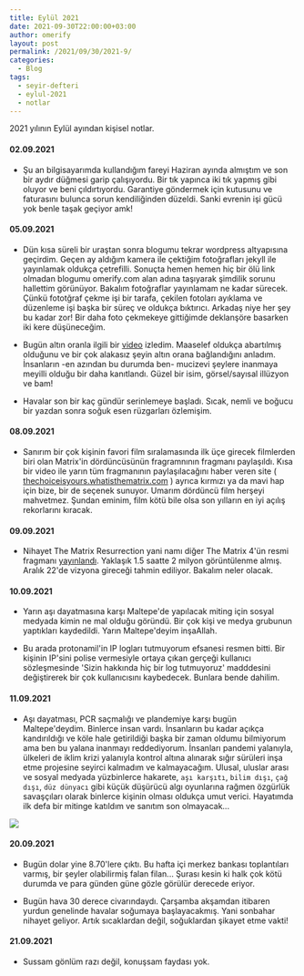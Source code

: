 ```yaml
---
title: Eylül 2021
date: 2021-09-30T22:00:00+03:00
author: omerify
layout: post
permalink: /2021/09/30/2021-9/
categories:
  - Blog
tags:
  - seyir-defteri
  - eylul-2021
  - notlar
---
```


2021 yılının Eylül ayından kişisel notlar.

#### 02.09.2021

  * Şu an bilgisayarımda kullandığım fareyi Haziran ayında almıştım ve son bir aydır düğmesi garip çalışıyordu. Bir tık yapınca iki tık yapmış gibi oluyor ve beni çıldırtıyordu. Garantiye göndermek için kutusunu ve faturasını bulunca sorun kendiliğinden düzeldi. Sanki evrenin işi gücü yok benle taşak geçiyor amk!

#### 05.09.2021

  * Dün kısa süreli bir uraştan sonra blogumu tekrar wordpress altyapısına geçirdim. Geçen ay aldığım kamera ile çektiğim fotoğrafları jekyll ile yayınlamak oldukça çetrefilli. Sonuçta hemen hemen hiç bir ölü link olmadan blogumu omerify.com alan adına taşıyarak şimdilik sorunu hallettim görünüyor. Bakalım fotoğraflar yayınlamam ne kadar sürecek. Çünkü fototğraf çekme işi bir tarafa, çekilen fotoları ayıklama ve düzenleme işi başka bir süreç ve oldukça bıktırıcı. Arkadaş niye her şey bu kadar zor! Bir daha foto çekmekeye gittiğimde deklanşöre basarken iki kere düşüneceğim.

  * Bugün altın oranla ilgili bir <a href="https://www.youtube.com/watch?v=OS7-PYR5L2o" target="_blank" rel="noreferrer noopener nofollow">video</a> izledim. Maaselef oldukça abartılmış olduğunu ve bir çok alakasız şeyin altın orana bağlandığını anladım.  İnsanların -en azından bu durumda ben- mucizevi şeylere inanmaya meyilli olduğu bir daha kanıtlandı. Güzel bir isim, görsel/sayısal illüzyon ve bam! 

  * Havalar son bir kaç gündür serinlemeye başladı. Sıcak, nemli ve boğucu bir yazdan sonra soğuk esen rüzgarları özlemişim.

#### 08.09.2021

  * Sanırım bir çok kişinin favori film sıralamasında ilk üçe girecek filmlerden biri olan Matrix'in dördüncüsünün fragramnının fragmanı paylaşıldı. Kısa bir video ile yarın tüm fragmanının paylaşılacağını haber veren site ( <a href="https://thechoiceisyours.whatisthematrix.com/" target="_blank" rel="noreferrer noopener nofollow">thechoiceisyours.whatisthematrix.com</a> ) ayrıca kırmızı ya da mavi hap için bize, bir de seçenek sunuyor. Umarım dördüncü film herşeyi mahvetmez. Şundan eminim, film kötü bile olsa son yılların en iyi açılış rekorlarını kıracak.

#### 09.09.2021

  * Nihayet The Matrix Resurrection yani namı diğer The Matrix 4'ün resmi fragmanı <a href="https://www.youtube.com/watch?v=9ix7TUGVYIo" target="_blank" rel="noreferrer noopener nofollow">yayınlandı</a>. Yaklaşık 1.5 saatte 2 milyon görüntülenme almış. Aralık 22'de vizyona gireceği tahmin ediliyor. Bakalım neler olacak.

#### 10.09.2021

  * Yarın aşı dayatmasına karşı Maltepe'de yapılacak miting için sosyal medyada kimin ne mal olduğu göründü. Bir çok kişi ve medya grubunun yaptıkları kaydedildi. Yarın Maltepe'deyim inşaAllah.

  * Bu arada protonamil'in IP logları tutmuyorum efsanesi resmen bitti. Bir kişinin IP'sini polise vermesiyle ortaya çıkan gerçeği kullanıcı sözleşmesinde 'Sizin hakkında hiç bir log tutmuyoruz' madddesini değiştirerek bir çok kullanıcısını kaybedecek. Bunlara bende dahilim.

#### 11.09.2021

  * Aşı dayatması, PCR saçmalığı ve plandemiye karşı bugün Maltepe'deydim. Binlerce insan vardı. İnsanların bu kadar açıkça kandırıldığı ve köle hale getirildiği başka bir zaman oldumu bilmiyorum ama ben bu yalana inanmayı reddediyorum. İnsanları pandemi yalanıyla, ülkeleri de iklim krizi yalanıyla kontrol altına alınarak sığır sürüleri inşa etme projesine seyirci kalmadım ve kalmayacağım. Ulusal, uluslar arası ve sosyal medyada yüzbinlerce hakarete, `aşı karşıtı`, `bilim dışı`, `çağ dışı`, `düz dünyacı` gibi küçük düşürücü algı oyunlarına rağmen özgürlük savaşçıları olarak binlerce kişinin olması oldukça umut verici. Hayatımda ilk defa bir mitinge katıldım ve sanıtım son olmayacak...
  
  ![](https://omerify.github.io/blog/assets/img/2021/09/maltepe-buyuk-uyanis-mitingi-11-eylul-2021-4mp.jpg)

#### 20.09.2021

  * Bugün dolar yine 8.70'lere çıktı. Bu hafta içi merkez bankası toplantıları varmış, bir şeyler olabilirmiş falan filan... Şurası kesin ki halk çok kötü durumda ve para günden güne gözle görülür derecede eriyor.
  
  * Bugün hava 30 derece civarındaydı. Çarşamba akşamdan itibaren yurdun genelinde havalar soğumaya başlayacakmış. Yani sonbahar nihayet geliyor. Artık sıcaklardan değil, soğuklardan şikayet etme vakti!

#### 21.09.2021

  * Sussam gönlüm razı değil, konuşsam faydası yok.
